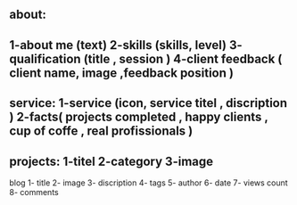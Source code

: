 about:
-----------------------------------------------------------------
1-about me (text)
2-skills (skills, level)
3- qualification (title , session )
4-client feedback ( client name, image ,feedback position ) 
------------------------------------------------------------------
service:
1-service (icon, service titel , discription )
2-facts( projects completed , happy clients , cup of coffe , real profissionals )
------------------------------------------------------------------------------------
projects:
1-titel
2-category 
3-image 
---------------------------------------------------------------------------------------
blog
 1- title 
 2- image
 3- discription
 4- tags
 5- author
 6- date
 7- views count
 8- comments 



